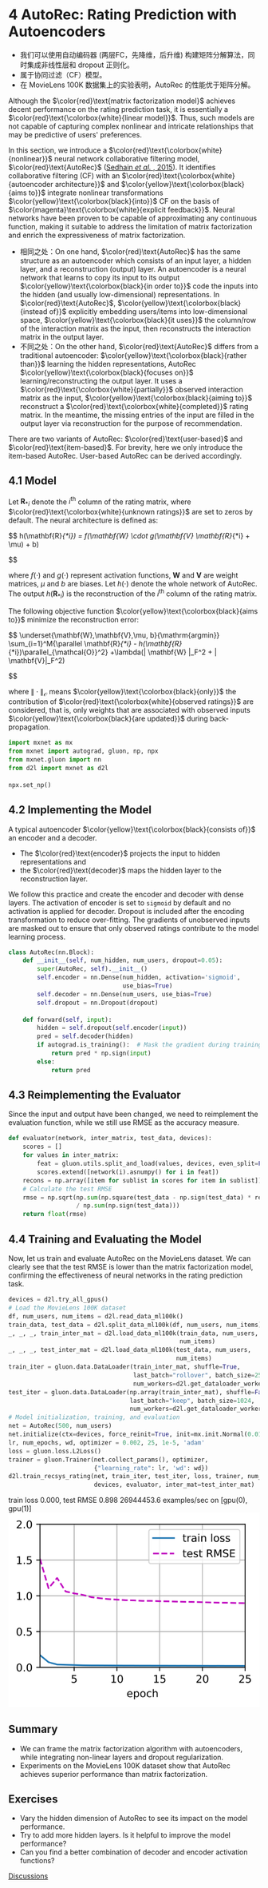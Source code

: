 # 4 AutoRec: Rating Prediction with Autoencoders

- 我们可以使用自动编码器 (两层FC，先降维，后升维) 构建矩阵分解算法，同时集成非线性层和 dropout 正则化。
- 属于协同过滤（CF）模型。
- 在 MovieLens 100K 数据集上的实验表明，AutoRec 的性能优于矩阵分解。

Although the $\color{red}\text{matrix factorization model}$ achieves decent performance on the rating prediction task, it is essentially a $\color{red}\text{\colorbox{white}{linear model}}$. Thus, such models are not capable of capturing complex nonlinear and intricate relationships that may be predictive of users' preferences.

In this section, we introduce a $\color{red}\text{\colorbox{white}{nonlinear}}$ neural network collaborative filtering model, $\color{red}\text{AutoRec}$ ([Sedhain  *et al.* , 2015](https://d2l.ai/chapter_references/zreferences.html#id248 "Sedhain, S., Menon, A. K., Sanner, S., & Xie, L. (2015). Autorec: autoencoders meet collaborative filtering. Proceedings of the 24th International Conference on World Wide Web (pp. 111–112).")). It identifies collaborative filtering (CF) with an $\color{red}\text{\colorbox{white}{autoencoder architecture}}$ and $\color{yellow}\text{\colorbox{black}{aims to}}$ integrate nonlinear transformations $\color{yellow}\text{\colorbox{black}{into}}$ CF on the basis of $\color{magenta}\text{\colorbox{white}{explicit feedback}}$. Neural networks have been proven to be capable of approximating any continuous function, making it suitable to address the limitation of matrix factorization and enrich the expressiveness of matrix factorization.

- 相同之处：On one hand, $\color{red}\text{AutoRec}$ has the same structure as an autoencoder which consists of an input layer, a hidden layer, and a reconstruction (output) layer.  An autoencoder is a neural network that learns to copy its input to its output $\color{yellow}\text{\colorbox{black}{in order to}}$ code the inputs into the hidden (and usually low-dimensional) representations. In $\color{red}\text{AutoRec}$, $\color{yellow}\text{\colorbox{black}{instead of}}$ explicitly embedding users/items into low-dimensional space, $\color{yellow}\text{\colorbox{black}{it uses}}$ the column/row of the interaction matrix as the input, then reconstructs the interaction matrix in the output layer.
- 不同之处：On the other hand, $\color{red}\text{AutoRec}$ differs from a traditional autoencoder: $\color{yellow}\text{\colorbox{black}{rather than}}$ learning the hidden representations, AutoRec $\color{yellow}\text{\colorbox{black}{focuses on}}$ learning/reconstructing the output layer. It uses a $\color{red}\text{\colorbox{white}{partially}}$ observed interaction matrix as the input, $\color{yellow}\text{\colorbox{black}{aiming to}}$ reconstruct a $\color{red}\text{\colorbox{white}{completed}}$ rating matrix. In the meantime, the missing entries of the input are filled in the output layer via reconstruction for the purpose of recommendation.

There are two variants of AutoRec: $\color{red}\text{user-based}$ and $\color{red}\text{item-based}$. For brevity, here we only introduce the item-based AutoRec. User-based AutoRec can be derived accordingly.

## 4.1 Model

Let $\mathbf{R}_{*i}$ denote the $i^\mathrm{th}$ column of the rating matrix, where $\color{red}\text{\colorbox{white}{unknown ratings}}$ are set to zeros by default. The neural architecture is defined as:

$$
h(\mathbf{R}_{*i}) = f(\mathbf{W} \cdot g(\mathbf{V} \mathbf{R}_{*i} + \mu) + b)

$$

where $f(\cdot)$ and $g(\cdot)$ represent activation functions, $\mathbf{W}$ and $\mathbf{V}$ are weight matrices, $\mu$ and $b$ are biases. Let $h( \cdot )$ denote the whole network of AutoRec. The output $h(\mathbf{R}_{*i})$ is the reconstruction of the $i^\mathrm{th}$ column of the rating matrix.

The following objective function $\color{yellow}\text{\colorbox{black}{aims to}}$ minimize the reconstruction error:

$$
\underset{\mathbf{W},\mathbf{V},\mu, b}{\mathrm{argmin}} \sum_{i=1}^M{\parallel \mathbf{R}_{*i} - h(\mathbf{R}_{*i})\parallel_{\mathcal{O}}^2} +\lambda(\| \mathbf{W} \|_F^2 + \| \mathbf{V}\|_F^2)

$$

where $\| \cdot \|_{\mathcal{O}}$ means $\color{yellow}\text{\colorbox{black}{only}}$ the contribution of $\color{red}\text{\colorbox{white}{observed ratings}}$ are considered, that is, only weights that are associated with observed inputs $\color{yellow}\text{\colorbox{black}{are updated}}$ during back-propagation.

```python
import mxnet as mx
from mxnet import autograd, gluon, np, npx
from mxnet.gluon import nn
from d2l import mxnet as d2l

npx.set_np()
```

## 4.2 Implementing the Model

A typical autoencoder $\color{yellow}\text{\colorbox{black}{consists of}}$ an encoder and a decoder.

- The $\color{red}\text{encoder}$ projects the input to hidden representations and
- the $\color{red}\text{decoder}$ maps the hidden layer to the reconstruction layer.

We follow this practice and create the encoder and decoder with dense layers. The activation of encoder is set to `sigmoid` by default and no activation is applied for decoder. Dropout is included after the encoding transformation to reduce over-fitting. The gradients of unobserved inputs are masked out to ensure that only observed ratings contribute to the model learning process.

```python
class AutoRec(nn.Block):
    def __init__(self, num_hidden, num_users, dropout=0.05):
        super(AutoRec, self).__init__()
        self.encoder = nn.Dense(num_hidden, activation='sigmoid',
                                use_bias=True)
        self.decoder = nn.Dense(num_users, use_bias=True)
        self.dropout = nn.Dropout(dropout)

    def forward(self, input):
        hidden = self.dropout(self.encoder(input))
        pred = self.decoder(hidden)
        if autograd.is_training():  # Mask the gradient during training
            return pred * np.sign(input)
        else:
            return pred
```

## 4.3 Reimplementing the Evaluator

Since the input and output have been changed, we need to reimplement the evaluation function, while we still use RMSE as the accuracy measure.

```python
def evaluator(network, inter_matrix, test_data, devices):
    scores = []
    for values in inter_matrix:
        feat = gluon.utils.split_and_load(values, devices, even_split=False)
        scores.extend([network(i).asnumpy() for i in feat])
    recons = np.array([item for sublist in scores for item in sublist])
    # Calculate the test RMSE
    rmse = np.sqrt(np.sum(np.square(test_data - np.sign(test_data) * recons))
                   / np.sum(np.sign(test_data)))
    return float(rmse)
```

## 4.4 Training and Evaluating the Model

Now, let us train and evaluate AutoRec on the MovieLens dataset. We can clearly see that the test RMSE is lower than the matrix factorization model, confirming the effectiveness of neural networks in the rating prediction task.

```python
devices = d2l.try_all_gpus()
# Load the MovieLens 100K dataset
df, num_users, num_items = d2l.read_data_ml100k()
train_data, test_data = d2l.split_data_ml100k(df, num_users, num_items)
_, _, _, train_inter_mat = d2l.load_data_ml100k(train_data, num_users,
                                                num_items)
_, _, _, test_inter_mat = d2l.load_data_ml100k(test_data, num_users,
                                               num_items)
train_iter = gluon.data.DataLoader(train_inter_mat, shuffle=True,
                                   last_batch="rollover", batch_size=256,
                                   num_workers=d2l.get_dataloader_workers())
test_iter = gluon.data.DataLoader(np.array(train_inter_mat), shuffle=False,
                                  last_batch="keep", batch_size=1024,
                                  num_workers=d2l.get_dataloader_workers())
# Model initialization, training, and evaluation
net = AutoRec(500, num_users)
net.initialize(ctx=devices, force_reinit=True, init=mx.init.Normal(0.01))
lr, num_epochs, wd, optimizer = 0.002, 25, 1e-5, 'adam'
loss = gluon.loss.L2Loss()
trainer = gluon.Trainer(net.collect_params(), optimizer,
                        {"learning_rate": lr, 'wd': wd})
d2l.train_recsys_rating(net, train_iter, test_iter, loss, trainer, num_epochs,
                        devices, evaluator, inter_mat=test_inter_mat)
```

train loss 0.000, test RMSE 0.898
26944453.6 examples/sec on [gpu(0), gpu(1)]
![svg](output_7_1.svg)

## Summary

* We can frame the matrix factorization algorithm with autoencoders, while integrating non-linear layers and dropout regularization.
* Experiments on the MovieLens 100K dataset show that AutoRec achieves superior performance than matrix factorization.

## Exercises

* Vary the hidden dimension of AutoRec to see its impact on the model performance.
* Try to add more hidden layers. Is it helpful to improve the model performance?
* Can you find a better combination of decoder and encoder activation functions?

[Discussions](https://discuss.d2l.ai/t/401)
